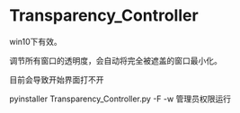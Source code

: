 # Transparency_Controller
win10下有效。

调节所有窗口的透明度，会自动将完全被遮盖的窗口最小化。

目前会导致开始界面打不开

pyinstaller Transparency_Controller.py -F -w
管理员权限运行
